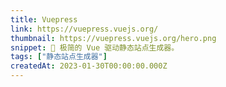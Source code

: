 ```yaml
---
title: Vuepress
link: https://vuepress.vuejs.org/
thumbnail: https://vuepress.vuejs.org/hero.png
snippet: 📝 极简的 Vue 驱动静态站点生成器。
tags: ["静态站点生成器"]
createdAt: 2023-01-30T00:00:00.000Z
---
```


